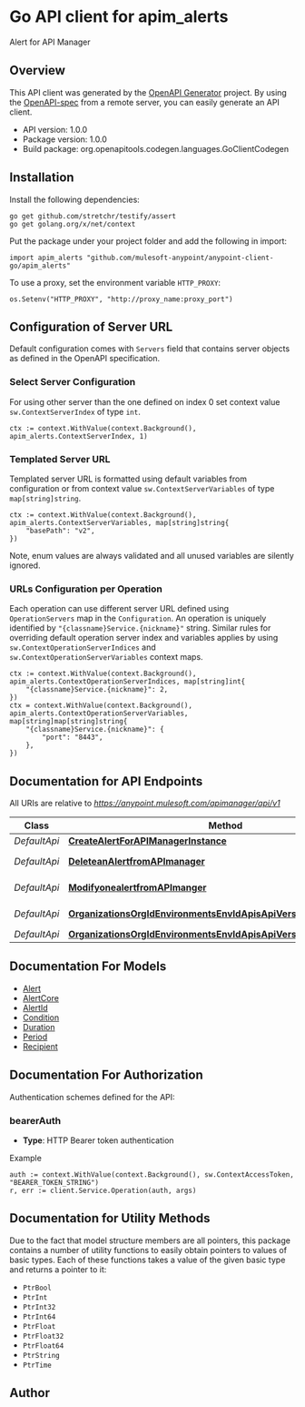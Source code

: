 # Go API client for apim_alerts

Alert for API Manager

## Overview
This API client was generated by the [OpenAPI Generator](https://openapi-generator.tech) project.  By using the [OpenAPI-spec](https://www.openapis.org/) from a remote server, you can easily generate an API client.

- API version: 1.0.0
- Package version: 1.0.0
- Build package: org.openapitools.codegen.languages.GoClientCodegen

## Installation

Install the following dependencies:

```shell
go get github.com/stretchr/testify/assert
go get golang.org/x/net/context
```

Put the package under your project folder and add the following in import:

```golang
import apim_alerts "github.com/mulesoft-anypoint/anypoint-client-go/apim_alerts"
```

To use a proxy, set the environment variable `HTTP_PROXY`:

```golang
os.Setenv("HTTP_PROXY", "http://proxy_name:proxy_port")
```

## Configuration of Server URL

Default configuration comes with `Servers` field that contains server objects as defined in the OpenAPI specification.

### Select Server Configuration

For using other server than the one defined on index 0 set context value `sw.ContextServerIndex` of type `int`.

```golang
ctx := context.WithValue(context.Background(), apim_alerts.ContextServerIndex, 1)
```

### Templated Server URL

Templated server URL is formatted using default variables from configuration or from context value `sw.ContextServerVariables` of type `map[string]string`.

```golang
ctx := context.WithValue(context.Background(), apim_alerts.ContextServerVariables, map[string]string{
	"basePath": "v2",
})
```

Note, enum values are always validated and all unused variables are silently ignored.

### URLs Configuration per Operation

Each operation can use different server URL defined using `OperationServers` map in the `Configuration`.
An operation is uniquely identified by `"{classname}Service.{nickname}"` string.
Similar rules for overriding default operation server index and variables applies by using `sw.ContextOperationServerIndices` and `sw.ContextOperationServerVariables` context maps.

```golang
ctx := context.WithValue(context.Background(), apim_alerts.ContextOperationServerIndices, map[string]int{
	"{classname}Service.{nickname}": 2,
})
ctx = context.WithValue(context.Background(), apim_alerts.ContextOperationServerVariables, map[string]map[string]string{
	"{classname}Service.{nickname}": {
		"port": "8443",
	},
})
```

## Documentation for API Endpoints

All URIs are relative to *https://anypoint.mulesoft.com/apimanager/api/v1*

Class | Method | HTTP request | Description
------------ | ------------- | ------------- | -------------
*DefaultApi* | [**CreateAlertForAPIManagerInstance**](docs/DefaultApi.md#createalertforapimanagerinstance) | **Post** /organizations/{orgId}/environments/{envId}/apis/{apiVersion}/alerts | 
*DefaultApi* | [**DeleteanAlertfromAPImanager**](docs/DefaultApi.md#deleteanalertfromapimanager) | **Delete** /organizations/{orgId}/environments/{envId}/apis/{apiVersion}/alerts/{alertId} | DeleteanAlertfromAPImanager
*DefaultApi* | [**ModifyonealertfromAPImanger**](docs/DefaultApi.md#modifyonealertfromapimanger) | **Patch** /organizations/{orgId}/environments/{envId}/apis/{apiVersion}/alerts/{alertId} | ModifyonealertfromAPImanger
*DefaultApi* | [**OrganizationsOrgIdEnvironmentsEnvIdApisApiVersionAlertsAlertIdGet**](docs/DefaultApi.md#organizationsorgidenvironmentsenvidapisapiversionalertsalertidget) | **Get** /organizations/{orgId}/environments/{envId}/apis/{apiVersion}/alerts/{alertId} | Getonealert
*DefaultApi* | [**OrganizationsOrgIdEnvironmentsEnvIdApisApiVersionAlertsGet**](docs/DefaultApi.md#organizationsorgidenvironmentsenvidapisapiversionalertsget) | **Get** /organizations/{orgId}/environments/{envId}/apis/{apiVersion}/alerts | GetAlertsfromAPImanager


## Documentation For Models

 - [Alert](docs/Alert.md)
 - [AlertCore](docs/AlertCore.md)
 - [AlertId](docs/AlertId.md)
 - [Condition](docs/Condition.md)
 - [Duration](docs/Duration.md)
 - [Period](docs/Period.md)
 - [Recipient](docs/Recipient.md)


## Documentation For Authorization


Authentication schemes defined for the API:
### bearerAuth

- **Type**: HTTP Bearer token authentication

Example

```golang
auth := context.WithValue(context.Background(), sw.ContextAccessToken, "BEARER_TOKEN_STRING")
r, err := client.Service.Operation(auth, args)
```


## Documentation for Utility Methods

Due to the fact that model structure members are all pointers, this package contains
a number of utility functions to easily obtain pointers to values of basic types.
Each of these functions takes a value of the given basic type and returns a pointer to it:

* `PtrBool`
* `PtrInt`
* `PtrInt32`
* `PtrInt64`
* `PtrFloat`
* `PtrFloat32`
* `PtrFloat64`
* `PtrString`
* `PtrTime`

## Author



